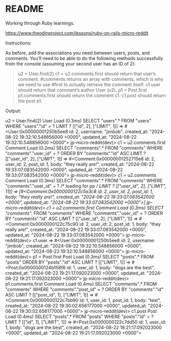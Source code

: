 # README

Working through Ruby learnings.

https://www.theodinproject.com/lessons/ruby-on-rails-micro-reddit 

Instructions:

As before, add the associations you need between users, posts, and comments. You’ll need to be able to do the following methods successfully from the console (assuming your second user has an ID of 2):
> u2 = User.find(2)
> c1 = u2.comments.first should return that user’s comment. #comments returns an array with comments, which is why we need to use #first to actually retrieve the comment itself.
> c1.user should return that comment’s author User (u2).
> p1 = Post.first
> p1.comments.first should return the comment c1.
> c1.post should return the post p1.


Output:

u2 = User.find(2)
  User Load (0.3ms)  SELECT "users".* FROM "users" WHERE "users"."id" = ? LIMIT ?  [["id", 2], ["LIMIT", 1]]
=> #<User:0x00000001250b5ee8 id: 2, username: "jimbob", created_at: "2024-08-22 19:32:10.548856000 +0000", updated_at: "2024-08-22 19:32:10.548856000 +0000">
jp-micro-reddit(dev)> c1 = u2.comments.first
  Comment Load (0.2ms)  SELECT "comments".* FROM "comments" WHERE "comments"."user_id" = ? ORDER BY "comments"."id" ASC LIMIT ?  [["user_id", 2], ["LIMIT", 1]]
=> #<Comment:0x00000001252715e8 id: 2, user_id: 2, post_id: 1, body: "they really are!", created_at: "2024-08-22 19:33:07.083542000 +0000", updated_at: "2024-08-22 19:33:07.083542000 +0000">
jp-micro-reddit(dev)> c1 = u2.comments
  Comment Load (0.3ms)  SELECT "comments".* FROM "comments" WHERE "comments"."user_id" = ? /* loading for pp */ LIMIT ?  [["user_id", 2], ["LIMIT", 11]]
=> [#<Comment:0x0000000122c5a3c8 id: 2, user_id: 2, post_id: 1, body: "they really are!", created_at: "2024-08-22 19:33:07.083542000 +0000", updated_at: "2024-08-22 19:33:07.083542000 +0000">]
jp-micro-reddit(dev)> c1 = u2.comments.first
  Comment Load (0.3ms)  SELECT "comments".* FROM "comments" WHERE "comments"."user_id" = ? ORDER BY "comments"."id" ASC LIMIT ?  [["user_id", 2], ["LIMIT", 1]]
=> #<Comment:0x0000000122c75c90 id: 2, user_id: 2, post_id: 1, body: "they really are!", created_at: "2024-08-22 19:33:07.083542000 +0000", updated_at: "2024-08-22 19:33:07.083542000 +0000">
jp-micro-reddit(dev)> c1.user
=> #<User:0x00000001250b5ee8 id: 2, username: "jimbob", created_at: "2024-08-22 19:32:10.548856000 +0000", updated_at: "2024-08-22 19:32:10.548856000 +0000">
jp-micro-reddit(dev)> p1 = Post.first
  Post Load (0.3ms)  SELECT "posts".* FROM "posts" ORDER BY "posts"."id" ASC LIMIT ?  [["LIMIT", 1]]
=> #<Post:0x0000000124b158f8 id: 1, user_id: 1, body: "dogs are the best", created_at: "2024-08-22 19:21:17.092023000 +0000", updated_at: "2024-08-22 19:21:17.092023000 +0000">
jp-micro-reddit(dev)> p1.comments.first
  Comment Load (0.4ms)  SELECT "comments".* FROM "comments" WHERE "comments"."post_id" = ? ORDER BY "comments"."id" ASC LIMIT ?  [["post_id", 1], ["LIMIT", 1]]
=> #<Comment:0x0000000122c7bb90 id: 1, user_id: 1, post_id: 1, body: "test", created_at: "2024-08-22 19:30:02.656177000 +0000", updated_at: "2024-08-22 19:30:02.656177000 +0000">
jp-micro-reddit(dev)> c1.post
  Post Load (0.4ms)  SELECT "posts".* FROM "posts" WHERE "posts"."id" = ? LIMIT ?  [["id", 1], ["LIMIT", 1]]
=> #<Post:0x0000000122c7dd50 id: 1, user_id: 1, body: "dogs are the best", created_at: "2024-08-22 19:21:17.092023000 +0000", updated_at: "2024-08-22 19:21:17.092023000 +0000">